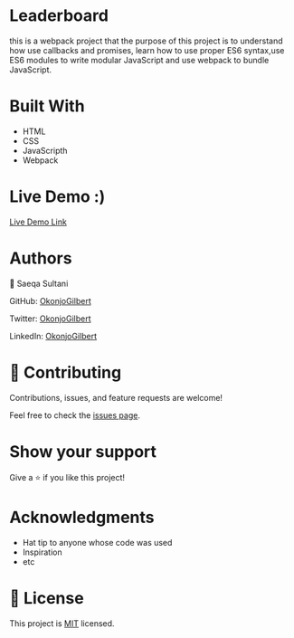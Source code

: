 # Leaderboard

this is a webpack project that the purpose of this project is to understand how use callbacks and promises,
learn how to use proper ES6 syntax,use ES6 modules to write modular JavaScript and use webpack to bundle JavaScript.
# Built With
- HTML
- CSS
- JavaScripth
- Webpack


# Live Demo :)


[Live Demo Link]()

# Authors

👤 Saeqa Sultani

GitHub: [OkonjoGilbert](https://github.com/OpondoG)

Twitter: [OkonjoGilbert](https://twitter.com/_OpondoG)

LinkedIn: [OkonjoGilbert](https://www.linkedin.com/in/gilbert-okonjo-2081331b9/)

# 🤝 Contributing
Contributions, issues, and feature requests are welcome!

Feel free to check the [issues page](https://github.com/OpondoG/Leaderboard/issues).

# Show your support
Give a ⭐️ if you like this project!

# Acknowledgments
- Hat tip to anyone whose code was used
- Inspiration
- etc
# 📝 License
This project is [MIT](https://github.com/OpondoG/Leaderboard/blob/stup/MIT.md) licensed.